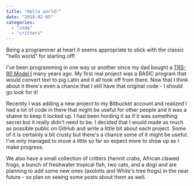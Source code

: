 ```yaml
---
title: "Hello world!"
date: "2018-02-05"
categories: 
  - "code"
  - "critters"
---
```


Being a programmer at heart it seems appropriate to stick with the classic "hello world" for starting off!

I've been programming in one way or another since my dad bought a [TRS-80 Model I](https://en.wikipedia.org/wiki/TRS-80) many years ago. My first real project was a BASIC program that would convert text to pig Latin and it all took off from there. Now that I think about it there's even a chance that I still have that original code - I should go look for it!

Recently I was adding a new project to my Bitbucket account and realized I had a lot of code in there that might be useful for other people and it was a shame to keep it locked up. I had been hording it as if it was something secret but it really didn't need to be. I decided that I would made as much as possible public on GitHub and write a little bit about each project. Some of it is certainly a bit crusty but there's a chance some of it might be useful. I've only managed to move a little so far so expect more to show up as I make progress.

We also have a small collection of critters (hermit crabs, African clawed frogs, a bunch of freshwater tropical fish, two cats, and a dog) and are planning to add some new ones (axolotls and White's tree frogs) in the near future - so plan on seeing some posts about them as well.
